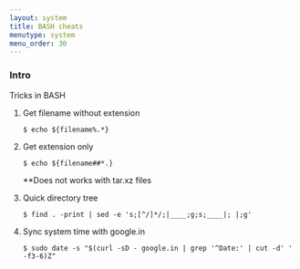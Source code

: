 ```yaml
---
layout: system
title: BASH cheats
menutype: system
menu_order: 30
---
```


### Intro
Tricks in BASH


1. Get filename without extension

    ``$ echo ${filename%.*}``

2. Get extension only

    ``$ echo ${filename##*.}``

    **Does not works with tar.xz files

3. Quick directory tree

    ``$ find . -print | sed -e 's;[^/]*/;|____;g;s;____|; |;g'``

4. Sync system time with google.in

    ``$ sudo date -s "$(curl -sD - google.in | grep '^Date:' | cut -d' ' -f3-6)Z"``
